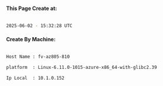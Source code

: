 
   
#### This Page Create at:

```bash

2025-06-02 - 15:32:28 UTC

```

#### Create By Machine:

```bash

Host Name : fv-az805-810

platform  : Linux-6.11.0-1015-azure-x86_64-with-glibc2.39

Ip Local  : 10.1.0.152

```

